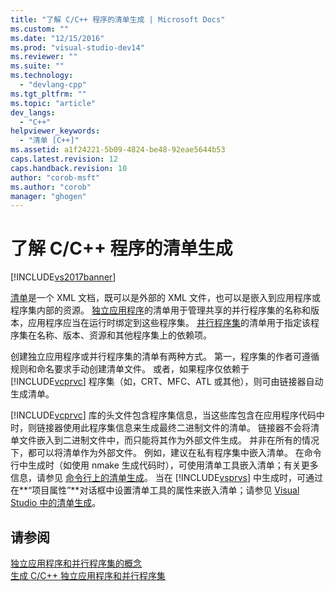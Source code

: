 ```yaml
---
title: "了解 C/C++ 程序的清单生成 | Microsoft Docs"
ms.custom: ""
ms.date: "12/15/2016"
ms.prod: "visual-studio-dev14"
ms.reviewer: ""
ms.suite: ""
ms.technology: 
  - "devlang-cpp"
ms.tgt_pltfrm: ""
ms.topic: "article"
dev_langs: 
  - "C++"
helpviewer_keywords: 
  - "清单 [C++]"
ms.assetid: a1f24221-5b09-4824-be48-92eae5644b53
caps.latest.revision: 12
caps.handback.revision: 10
author: "corob-msft"
ms.author: "corob"
manager: "ghogen"
---
```

# 了解 C/C++ 程序的清单生成
[!INCLUDE[vs2017banner](../assembler/inline/includes/vs2017banner.md)]

[清单](http://msdn.microsoft.com/library/aa375365)是一个 XML 文档，既可以是外部的 XML 文件，也可以是嵌入到应用程序或程序集内部的资源。  [独立应用程序](http://msdn.microsoft.com/library/aa375190)的清单用于管理共享的并行程序集的名称和版本，应用程序应当在运行时绑定到这些程序集。  [并行程序集](_win32_side_by_side_assemblies)的清单用于指定该程序集在名称、版本、资源和其他程序集上的依赖项。  
  
 创建独立应用程序或并行程序集的清单有两种方式。  第一，程序集的作者可遵循规则和命名要求手动创建清单文件。  或者，如果程序仅依赖于 [!INCLUDE[vcprvc](../build/includes/vcprvc_md.md)] 程序集（如，CRT、MFC、ATL 或其他），则可由链接器自动生成清单。  
  
 [!INCLUDE[vcprvc](../build/includes/vcprvc_md.md)] 库的头文件包含程序集信息，当这些库包含在应用程序代码中时，则链接器使用此程序集信息来生成最终二进制文件的清单。  链接器不会将清单文件嵌入到二进制文件中，而只能将其作为外部文件生成。  并非在所有的情况下，都可以将清单作为外部文件。  例如，建议在私有程序集中嵌入清单。  在命令行中生成时（如使用 nmake 生成代码时），可使用清单工具嵌入清单；有关更多信息，请参见 [命令行上的清单生成](../build/manifest-generation-at-the-command-line.md)。  当在 [!INCLUDE[vsprvs](../assembler/masm/includes/vsprvs_md.md)] 中生成时，可通过在**“项目属性”**对话框中设置清单工具的属性来嵌入清单；请参见 [Visual Studio 中的清单生成](../build/manifest-generation-in-visual-studio.md)。  
  
## 请参阅  
 [独立应用程序和并行程序集的概念](../build/concepts-of-isolated-applications-and-side-by-side-assemblies.md)   
 [生成 C\/C\+\+ 独立应用程序和并行程序集](../build/building-c-cpp-isolated-applications-and-side-by-side-assemblies.md)